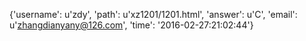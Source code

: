 {'username': u'zdy', 'path': u'xz1201/1201.html', 'answer': u'C', 'email': u'zhangdianyany@126.com', 'time': '2016-02-27:21:02:44'}